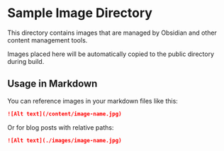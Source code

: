 # Sample Image Directory

This directory contains images that are managed by Obsidian and other content management tools.

Images placed here will be automatically copied to the public directory during build.

## Usage in Markdown

You can reference images in your markdown files like this:

```markdown
![Alt text](/content/image-name.jpg)
```

Or for blog posts with relative paths:

```markdown
![Alt text](./images/image-name.jpg)
```
